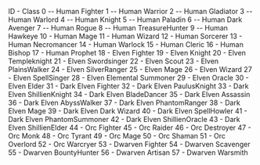 ID - Class
0 -- Human Fighter
1 -- Human Warrior
2 -- Human Gladiator
3 -- Human Warlord
4 -- Human Knight
5 -- Human Paladin
6 -- Human Dark Avenger
7 -- Human Rogue
8 -- Human TreasureHunter
9 -- Human Hawkeye
10 - Human Mage
11 - Human Wizard
12 - Human Sorcerer
13 - Human Necromancer
14 - Human Warlock
15 - Human Cleric
16 - Human Bishop
17 - Human Prophet
18 - Elven Fighter
19 - Elven Knight
20 - Elven Templeknight
21 - Elven Swordsinger
22 - Elven Scout
23 - Elven PlainsWalker
24 - Elven SilverRanger
25 - Elven Mage
26 - Elven Wizard
27 - Elven SpellSinger
28 - Elven Elemental Summoner
29 - Elven Oracle
30 - Elven Elder
31 - Dark Elven Fighter
32 - Dark Elven PaulusKnight
33 - Dark Elven ShillienKnight
34 - Dark Elven BladeDancer
35 - Dark Elven Assassin
36 - Dark Elven AbyssWalker
37 - Dark Elven PhantomRanger
38 - Dark Elven Mage
39 - Dark Elven Dark Wizard
40 - Dark Elven SpellHowler
41 - Dark Elven PhantomSummoner
42 - Dark Elven ShillienOracle
43 - Dark Elven ShillienElder
44 - Orc Fighter
45 - Orc Raider
46 - Orc Destroyer
47 - Orc Monk
48 - Orc Tyrant
49 - Orc Mage
50 - Orc Shaman
51 - Orc Overlord
52 - Orc Warcryer
53 - Dwarven Fighter
54 - Dwarven Scavenger
55 - Dwarven BountyHunter
56 - Dwarven Artisan
57 - Dwarven Warsmith